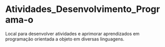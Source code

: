 # Atividades_Desenvolvimento_Programa-o
Local para desenvolver atividades e aprimorar aprendizados em programação orientada a objeto em diversas linguagens.

